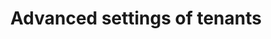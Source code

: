 ---
id: tenant-advanced-settings
title: Advanced settings of tenants
description: 
slug: /tenant-advanced-settings
---